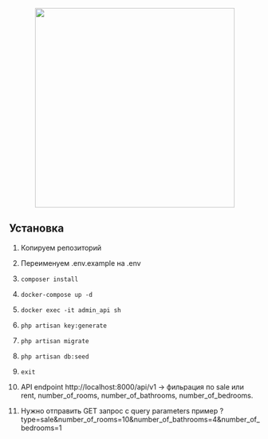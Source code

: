 <p align="center"><a href="https://laravel.com" target="_blank"><img src="https://raw.githubusercontent.com/laravel/art/master/logo-lockup/5%20SVG/2%20CMYK/1%20Full%20Color/laravel-logolockup-cmyk-red.svg" width="400"></a></p>

## Установка

1. Копируем репозиторий
2. Переименуем .env.example на .env
3. ```
   composer install

   ```

4. ```
   docker-compose up -d

   ```

5. ```
   docker exec -it admin_api sh

   ```

6. ```
   php artisan key:generate

   ```

7. ```
   php artisan migrate

   ```

8. ```
   php artisan db:seed

   ```

9. ```
   exit

   ```

10. API endpoint http://localhost:8000/api/v1 -> фильрация по sale или rent, number_of_rooms, number_of_bathrooms, number_of_bedrooms.

11. Нужно отправить GET запрос с query parameters пример ?type=sale&number_of_rooms=10&number_of_bathrooms=4&number_of_bedrooms=1
